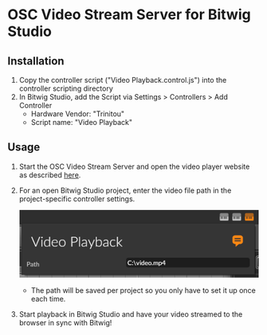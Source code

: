 # OSC Video Stream Server for Bitwig Studio

## Installation

1. Copy the controller script ("Video Playback.control.js") into the controller scripting directory
2. In Bitwig Studio, add the Script via Settings > Controllers > Add Controller
   - Hardware Vendor: "Trinitou"
   - Script name: "Video Playback"

## Usage

1. Start the OSC Video Stream Server and open the video player website as described [here](../README.md).
2. For an open Bitwig Studio project, enter the video file path in the project-specific controller settings.

   ![Video Playback settings](settings.png)
   - The path will be saved per project so you only have to set it up once each time.
3. Start playback in Bitwig Studio and have your video streamed to the browser in sync with Bitwig!
